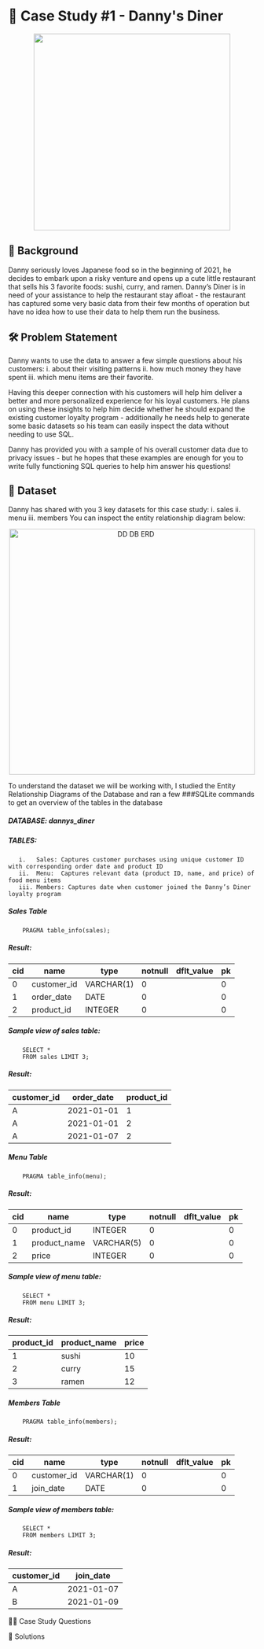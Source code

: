 #  🍜 Case Study #1 - Danny's Diner
<p align = "center">
  <img src="https://user-images.githubusercontent.com/94797745/146899828-ea5f21ac-7c29-4227-bce0-b54b4b371e84.png" width = "400" height = "400"/>

## 📝 Background
Danny seriously loves Japanese food so in the beginning of 2021, he decides to embark upon a risky venture and opens up a cute little restaurant that sells his 3 favorite foods: sushi, curry, and ramen.
Danny’s Diner is in need of your assistance to help the restaurant stay afloat - the restaurant has captured some very basic data from their few months of operation but have no idea how to use their data to help them run the business.

## 🛠️ Problem Statement
Danny wants to use the data to answer a few simple questions about his customers:
      i.   about their visiting patterns
      ii.  how much money they have spent
      iii. which menu items are their favorite. 
  
Having this deeper connection with his customers will help him deliver a better and more personalized experience for his loyal customers.
He plans on using these insights to help him decide whether he should expand the existing customer loyalty program - additionally he needs help to generate some basic datasets so his team can easily inspect the data without needing to use SQL.

 Danny has provided you with a sample of his overall customer data due to privacy issues - but he hopes that these examples are enough for you to write fully functioning SQL queries to help him answer his questions!
  
## 📂 Dataset
Danny has shared with you 3 key datasets for this case study:
        i.   sales
        ii.  menu
        iii. members
You can inspect the entity relationship diagram below:
 <p align = "center">
  <img width="500" alt="DD DB ERD" src="https://user-images.githubusercontent.com/94797745/146904293-4ea7056d-b7fc-4b2e-b0be-7740aa7c3398.PNG">

To understand the dataset we will be working with, I studied the Entity Relationship Diagrams of the Database and ran a few ###SQLite commands to get an overview of the tables in the database
   ##### DATABASE: dannys_diner
   ##### TABLES: 
       i.   Sales: Captures customer purchases using unique customer ID with corresponding order date and product ID
       ii.  Menu:  Captures relevant data (product ID, name, and price) of food menu items 
       iii. Members: Captures date when customer joined the Danny’s Diner loyalty program
   
   ##### Sales Table
        PRAGMA table_info(sales);
   ##### Result:
   
| cid | name        | type       | notnull | dflt_value | pk  |
| --- | ----------- | ---------- | ------- | ---------- | --- |
| 0   | customer_id | VARCHAR(1) | 0       |            | 0   |
| 1   | order_date  | DATE       | 0       |            | 0   |
| 2   | product_id  | INTEGER    | 0       |            | 0   |

   ##### Sample view of sales table:
        SELECT *
        FROM sales LIMIT 3;
   ##### Result:
| customer_id | order_date | product_id |
| ----------- | ---------- | ---------- |
| A           | 2021-01-01 | 1          |
| A           | 2021-01-01 | 2          |
| A           | 2021-01-07 | 2          |


   ##### Menu Table
        PRAGMA table_info(menu);
   ##### Result:
   
| cid | name         | type       | notnull | dflt_value | pk  |
| --- | ------------ | ---------- | ------- | ---------- | --- |
| 0   | product_id   | INTEGER    | 0       |            | 0   |
| 1   | product_name | VARCHAR(5) | 0       |            | 0   |
| 2   | price        | INTEGER    | 0       |            | 0   |

   ##### Sample view of menu table:
        SELECT *
        FROM menu LIMIT 3;
   ##### Result:
  
| product_id | product_name | price |
| ---------- | ------------ | ----- |
| 1          | sushi        | 10    |
| 2          | curry        | 15    |
| 3          | ramen        | 12    |

   ##### Members Table
        PRAGMA table_info(members);
   ##### Result:
  
| cid | name        | type       | notnull | dflt_value | pk  |
| --- | ----------- | ---------- | ------- | ---------- | --- |
| 0   | customer_id | VARCHAR(1) | 0       |            | 0   |
| 1   | join_date   | DATE       | 0       |            | 0   |

   ##### Sample view of members table:
        SELECT *
        FROM members LIMIT 3;
   ##### Result:

| customer_id | join_date  |
| ----------- | ---------- |
| A           | 2021-01-07 |
| B           | 2021-01-09 |

🧙‍♂️ Case Study Questions
  
🚀 Solutions
